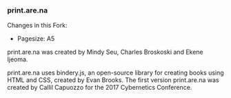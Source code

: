 ### print.are.na

Changes in this Fork:

- Pagesize: A5

print.are.na was created by Mindy Seu, Charles Broskoski and Ekene Ijeoma.

print.are.na uses bindery.js, an open-source library for creating books using HTML and CSS, created by Evan Brooks. The first version print.are.na was created by Callil Capuozzo for the 2017 Cybernetics Conference.

